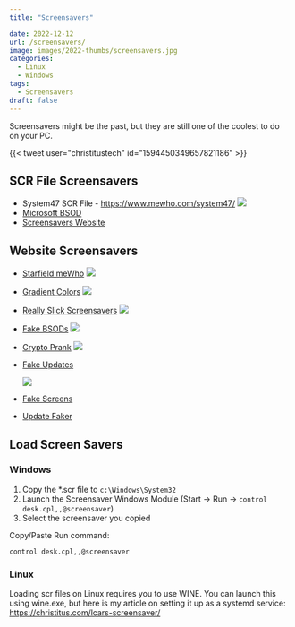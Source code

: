 ```yaml
---
title: "Screensavers"

date: 2022-12-12
url: /screensavers/
image: images/2022-thumbs/screensavers.jpg
categories:
  - Linux
  - Windows
tags:
  - Screensavers
draft: false
---
```

Screensavers might be the past, but they are still one of the coolest to do on your PC. 
<!--more-->

{{< tweet user="christitustech" id="1594450349657821186" >}}

## SCR File Screensavers

- System47 SCR File - <https://www.mewho.com/system47/>
  ![](/images/2022/starfield-screensaver/system47.png)
- [Microsoft BSOD](https://learn.microsoft.com/en-us/sysinternals/downloads/bluescreen)
- [Screensavers Website](https://www.screensaversplanet.com/screensavers/?free=on)

## Website Screensavers

- [Starfield meWho](https://www.mewho.com/starfield47/)
  ![](/images/2022/starfield-screensaver/starfield.png)
- [Gradient Colors](https://gradiyent.netlify.app/)
  ![](/images/2022/starfield-screensaver/gradient.png)
- [Really Slick Screensavers](https://sourceforge.net/projects/rssavers/)
  ![](/images/2022/starfield-screensaver/hyperspace.png)
- [Fake BSODs](https://www.ravbug.com/bsod/)
  ![](/images/2022/starfield-screensaver/bsod.png)
- [Crypto Prank](https://www.cryptoprank.com/#/)
  ![](/images/2022/starfield-screensaver/crypto-prank.png)
- [Fake Updates](https://fakeupdate.net/)

  ![](/images/2022/starfield-screensaver/xp.png)
- [Fake Screens](https://screen.vercel.app/)
- [Update Faker](https://updatefaker.com/)

## Load Screen Savers

### Windows

1. Copy the *.scr file to `c:\Windows\System32`
2. Launch the Screensaver Windows Module (Start -> Run -> `control desk.cpl,,@screensaver`)
3. Select the screensaver you copied

Copy/Paste Run command:
```
control desk.cpl,,@screensaver
```

### Linux

Loading scr files on Linux requires you to use WINE. You can launch this using wine.exe, but here is my article on setting it up as a systemd service: <https://christitus.com/lcars-screensaver/>


